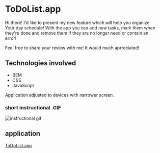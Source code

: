 # ToDoList.app

Hi there!
I'd like to present my new feature which will help you organize Your day schedule! With the app you can add new tasks, mark them when they're done and remove them if they are no longer need or contain an error! 

Feel free to share your review with me! It would much aprreciated!

## Technologies involved

- BEM
- CSS
- JavaScript

Application adjusted to devices with narrower screen.

### short instructional .GIF

![instructional gif](https://media1.tenor.com/images/d1e27e4bd9461795579de3be9b124ef9/tenor.gif?itemid=26825530)

## application

[ToDoList.app](https://jakubkedzierski92.github.io/toDoList/)

